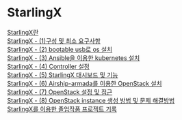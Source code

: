 # StarlingX

[StarlingX란](https://github.com/ypd01018/StarlingX/wiki/StarlingX%EB%9E%80) <br/>
[StarlingX - (1)구성 및 최소 요구사항](https://github.com/ypd01018/StarlingX/wiki/StarlingX---(1)%EA%B5%AC%EC%84%B1-%EB%B0%8F-%EC%B5%9C%EC%86%8C-%EC%9A%94%EA%B5%AC%EC%82%AC%ED%95%AD) <br/>
[StarlingX - (2) bootable usb로 os 설치](https://github.com/ypd01018/StarlingX/wiki/StarlingX---(2)-bootable-usb%EB%A1%9C-os-%EC%84%A4%EC%B9%98) <br/>
[StarlingX - (3) Ansible을 이용한 kubernetes 설치](https://github.com/ypd01018/StarlingX/wiki/StarlingX---(3)-Ansible%EC%9D%84-%EC%9D%B4%EC%9A%A9%ED%95%9C-kubernetes-%EC%84%A4%EC%B9%98) <br/>
[StarlingX - (4) Controller 설정](https://github.com/ypd01018/StarlingX/wiki/StarlingX---(4)-Controller-%EC%84%A4%EC%A0%95) <br/>
[StarlingX - (5) StarlingX 대시보드 및 기능](https://github.com/ypd01018/StarlingX/wiki/StarlingX---(5)-StarlingX-%EB%8C%80%EC%8B%9C%EB%B3%B4%EB%93%9C-%EB%B0%8F-%EA%B8%B0%EB%8A%A5) <br/>
[StarlingX - (6) Airship-armada를 이용한 OpenStack 설치](https://github.com/ypd01018/StarlingX/wiki/StarlingX---(6)-Airship-armada%EB%A5%BC-%EC%9D%B4%EC%9A%A9%ED%95%9C-OpenStack-%EC%84%A4%EC%B9%98) <br/>
[StarlingX - (7) OpenStack 설정 및 접근](https://github.com/ypd01018/StarlingX/wiki/StarlingX---(7)-OpenStack-%EC%84%A4%EC%A0%95-%EB%B0%8F-%EC%A0%91%EA%B7%BC) <br/>
[StarlingX - (8) OpenStack instance 생성 방법 및 문제 해결방법](https://github.com/ypd01018/StarlingX/wiki/StarlingX---(8)-OpenStack-instance-%EC%83%9D%EC%84%B1-%EB%B0%A9%EB%B2%95-%EB%B0%8F-%EB%AC%B8%EC%A0%9C-%ED%95%B4%EA%B2%B0%EB%B0%A9%EB%B2%95) <br/>
[StarlingX를 이용한 졸업작품 프로젝트 기록](https://github.com/ypd01018/StarlingX/wiki/StarlingX%EB%A5%BC-%EC%9D%B4%EC%9A%A9%ED%95%9C-%EC%A1%B8%EC%97%85%EC%9E%91%ED%92%88-%ED%94%84%EB%A1%9C%EC%A0%9D%ED%8A%B8-%EA%B8%B0%EB%A1%9D) <br/>



